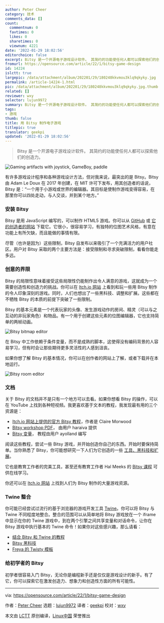 ```yaml
---
author: Peter Cheer
category: 技术
comments_data: []
count:
  commentnum: 0
  favtimes: 0
  likes: 0
  sharetimes: 0
  viewnum: 4221
date: '2022-01-29 18:02:56'
editorchoice: false
excerpt: Bitsy 是一个开源电子游戏设计软件。 其简约的功能使任何人都可以探索他们的创造力。
fromurl: https://opensource.com/article/22/1/bitsy-game-design
id: 14224
islctt: true
largepic: /data/attachment/album/202201/29/180248kkvmou3klq9qkyky.jpg
permalink: /article-14224-1.html
pic: /data/attachment/album/202201/29/180248kkvmou3klq9qkyky.jpg.thumb.jpg
related: []
reviewer: wxy
selector: lujun9972
summary: Bitsy 是一个开源电子游戏设计软件。 其简约的功能使任何人都可以探索他们的创造力。
tags:
- 游戏
thumb: false
title: 用 Bitsy 制作电子游戏
titlepic: true
translator: geekpi
updated: '2022-01-29 18:02:56'
---
```



> 
> Bitsy 是一个开源电子游戏设计软件。 其简约的功能使任何人都可以探索他们的创造力。
> 
> 
> 


![](/data/attachment/album/202201/29/180248kkvmou3klq9qkyky.jpg "Gaming artifacts with joystick, GameBoy, paddle")


有许多游戏设计程序和各种游戏设计方法，但对我来说，最突出的是 Bitsy。Bitsy 由 Adam Le Doux 在 2017 年创建，在 MIT 许可下发布，用其创造者的话说，Bitsy 是：“一个用于小游戏或世界的编辑器。其目标是使制作游戏变得容易，在那里你可以四处走动，与人交谈，并到某个地方。”


### 安装 Bitsy


Bitsy 是用 JavaScript 编写的，可以制作 HTML5 游戏。你可以从 [GitHub](https://github.com/le-doux/bitsy) 或 [它的创造者的网站](https://ledoux.itch.io/bitsy) 下载它。它很小，很容易学习，有独特的位图艺术风格，有意在功能上有所欠缺，而且能做的事情有限。


尽管（也许是因为）这些限制，Bitsy 自发布以来吸引了一个充满活力的用户社区。用户对 Bitsy 采取的两个主要方法是：接受限制和寻求突破限制，看看你能走多远。


### 创意的界限


Bitsy 的局限性意味着接受这些局限性仍能制作出令人满意的游戏，这就成为一个需要创造性和创造力的挑战。你可以在 [Itch.io 网站](https://itch.io/games/tag-bitsy) 上看到和玩一些用 Bitsy 制作的令人印象深刻的游戏。同时，人们也想出了一些黑科技、调整和扩展。这些都在不牺牲 Bitsy 的本质的前提下突破了一些限制。


Bitsy 的基本元素是一个代表玩家的头像、发生游戏动作的房间、精灵（可以与之互动的非玩家角色）和物品。有一个用于创建这些元素的位图编辑器，它也支持简单的两帧动画。


![Bitsy bitmap editor](/data/attachment/album/202201/29/180258pl18mzod7httahw5.jpg "Bitsy bitmap editor")


在 Bitsy 中工作依赖于条件变量，而不是成熟的脚本，这使得没有编码背景的人容易学习，但有时会让那些期待更多灵活性的人感到沮丧。


如果你想了解 Bitsy 的基本情况，你可以在创作者的网站上了解，或者下载并在本地运行。


![Bitsy room editor](/data/attachment/album/202201/29/180258h666tiat8jftktfk.jpg "Bitsy room editor")


### 文档


关于 Bitsy 的文档并不是只有一个地方可以去看。如果你想看 Bitsy 的操作，可以在 YouTube 上找到各种短视频。我更喜欢基于文本的教程，我发现最有用的三个资源是：


* [Itch.io 网站上提供的官方 Bitsy 教程](https://www.shimmerwitch.space/bitsyTutorial.html)，作者是 Claire Morwood
* [Bitsy workshop PDF](https://static1.squarespace.com/static/58930a6c893fc0a33ae624db/t/5bacd94ac83025ead3937071/1538054510407/BITSY-WORKSHOP.pdf)， 由用户 haraiva 提供
* [Bitsy 变量](https://ayolland.itch.io/trevor/devlog/29520/bitsy-variables-a-tutorial)， 教程由用户 ayolland 编写


阅读这些教程，尝试一些 Bitsy 游戏，并开始创造你自己的东西。开始时要保持简单。当你熟悉了 Bitsy，你可能想研究一下人们为它创造的一些 [工具、黑科技和扩展](https://itch.io/tools/tag-bitsy)。


它也是教育工作者的完美工具，甚至还有教育工作者 Hal Meeks 的 [Bitsy 课程](https://halmeeks.net/bitsyclass/) 可供在线学习。


你还可以在 [Itch.io 网站](https://itch.io/game-assets/tag-bitsy) 上找到人们为 Bitsy 制作的大量游戏资源。


### Twine 整合


你可能已经尝试过流行的基于浏览器的游戏开发工具 [Twine](https://opensource.com/article/18/2/twine-gaming)。你可以将 Bitsy 与 Twine 不同程度地整合。整合的范围可以从简单地将 Bitsy 游戏放在一个 iframe 中显示在你的 Twine 游戏中，到在两个引擎之间共享变量和对话命令，让你在 Bitsy 游戏中执行基本的 Twine 命令！如果你对这些感兴趣，那么请看：


* [结合 Bitsy 和 Twine 的教程](https://spdrcstl.com/blog/bitsy-twine-tutorial.html)
* [Bitsy 黑科技](https://github.com/seleb/bitsy-hacks/blob/main/dist/twine-bitsy-comms.js)
* [Freya 的 Twisty 模板](https://communistsister.itch.io/twitsy-template-1)


### 给初学者的 Bitsy


初学者很容易入门 Bitsy，无论你是编程新手还是仅仅是游戏设计的新手。有了它，你可以探索它在激发创造力、想象力和创造性方面的所有可能性。




---


via: <https://opensource.com/article/22/1/bitsy-game-design>


作者：[Peter Cheer](https://opensource.com/users/petercheer) 选题：[lujun9972](https://github.com/lujun9972) 译者：[geekpi](https://github.com/geekpi) 校对：[wxy](https://github.com/wxy)


本文由 [LCTT](https://github.com/LCTT/TranslateProject) 原创编译，[Linux中国](https://linux.cn/) 荣誉推出